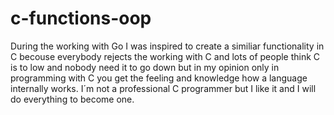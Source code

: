 c-functions-oop
===============

During the working with Go I was inspired to create a similiar functionality in C becouse everybody rejects the working 
with C and lots of people think C is to low and nobody need it to go down but in my opinion only in programming with C you get the feeling
and knowledge how a language internally works. 
I´m not a professional C programmer but I like it and I will do everything to become one.
